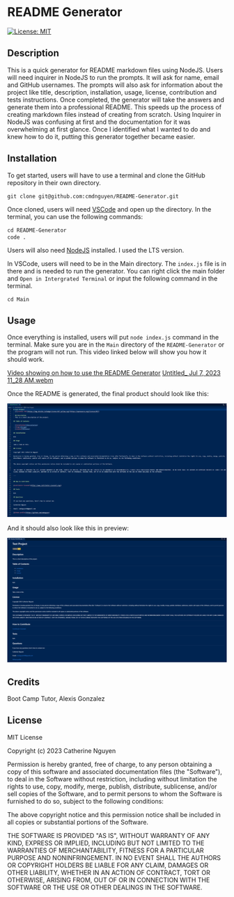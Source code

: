 # README Generator
  [![License: MIT](https://img.shields.io/badge/License-MIT-yellow.svg)](https://opensource.org/licenses/MIT)

## Description

This is a quick generator for README markdown files using NodeJS. Users will need inquirer in NodeJS to run the prompts. 
It will ask for name, email and GitHub usernames. The prompts will also ask for information about the project like title, description, installation, usage, license, contribution and tests instructions. 
Once completed, the generator will take the answers and generate them into a professional README. This speeds up the process of creating markdown files instead of creating from scratch.
Using Inquirer in NodeJS was confusing at first and the documentation for it was overwhelming at first glance. Once I identified what I wanted to do and knew how to do it, putting this generator together became easier.

## Installation

To get started, users will have to use a terminal and clone the GitHub repository in their own directory.

	git clone git@github.com:cmdnguyen/README-Generator.git

Once cloned, users will need [VSCode](https://code.visualstudio.com/download) and open up the directory. In the terminal, you can use the following commands:

	cd README-Generator
	code .

Users will also need [NodeJS](https://nodejs.org/en) installed. I used the LTS version.

In VSCode, users will need to be in the Main directory. The `index.js` file is in there and is needed to run the generator. You can right click the main folder and `Open in Intergrated Terminal` or input the following command in the terminal.

	cd Main


## Usage

Once everything is installed, users will put `node index.js` command in the terminal. Make sure you are in the `Main` directory of the `README-Generator` or the program will not run. 
This video linked below will show you how it should work.

 [Video showing on how to use the README Generator](/Assets/Untitled_%20Jul%207,%202023%2011_28%20AM.webm)
 [Untitled_ Jul 7, 2023 11_28 AM.webm](https://github.com/cmdnguyen/README-Generator/assets/131038401/331d1c76-7745-4ff1-aa79-8ddeadea8572)


 Once the README is generated, the final product should look like this:

 ![Generated README](/Assets/Screenshot%202023-07-07%20113057.png)

 And it should also look like this in preview:

![Preview Generated README](/Assets/Screenshot%202023-07-07%20113248.png)

## Credits

Boot Camp Tutor, Alexis Gonzalez

## License

MIT License

Copyright (c) 2023 Catherine Nguyen

Permission is hereby granted, free of charge, to any person obtaining a copy
of this software and associated documentation files (the "Software"), to deal
in the Software without restriction, including without limitation the rights
to use, copy, modify, merge, publish, distribute, sublicense, and/or sell
copies of the Software, and to permit persons to whom the Software is
furnished to do so, subject to the following conditions:

The above copyright notice and this permission notice shall be included in all
copies or substantial portions of the Software.

THE SOFTWARE IS PROVIDED "AS IS", WITHOUT WARRANTY OF ANY KIND, EXPRESS OR
IMPLIED, INCLUDING BUT NOT LIMITED TO THE WARRANTIES OF MERCHANTABILITY,
FITNESS FOR A PARTICULAR PURPOSE AND NONINFRINGEMENT. IN NO EVENT SHALL THE
AUTHORS OR COPYRIGHT HOLDERS BE LIABLE FOR ANY CLAIM, DAMAGES OR OTHER
LIABILITY, WHETHER IN AN ACTION OF CONTRACT, TORT OR OTHERWISE, ARISING FROM,
OUT OF OR IN CONNECTION WITH THE SOFTWARE OR THE USE OR OTHER DEALINGS IN THE
SOFTWARE.

